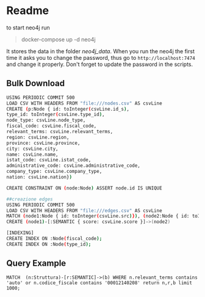 # Readme

to start neo4j run

> docker-compose up -d neo4j

It stores the data in the folder  *neo4j_data*.
When you run the neo4j the first time it asks you to change the password, thus go to `http://localhost:7474` and change it properly.
Don't forget to update the password in the scripts.

## Bulk Download

``` bash 
USING PERIODIC COMMIT 500
LOAD CSV WITH HEADERS FROM "file:///nodes.csv" AS csvLine
CREATE (p:Node { id: toInteger(csvLine.id_s), 
type_id: toInteger(csvLine.type_id),
node_type: csvLine.node_type,
fiscal_code: csvLine.fiscal_code,
relevant_terms: csvLine.relevant_terms,
region: csvLine.region,
province: csvLine.province,
city: csvLine.city,
name: csvLine.name,
istat_code: csvLine.istat_code,
administrative_code: csvLine.administrative_code,
company_type: csvLine.company_type,
nation: csvLine.nation})

CREATE CONSTRAINT ON (node:Node) ASSERT node.id IS UNIQUE

##creazione edges
USING PERIODIC COMMIT 500
LOAD CSV WITH HEADERS FROM "file:///edges.csv" AS csvLine
MATCH (node1:Node { id: toInteger(csvLine.src)}), (node2:Node { id: toInteger(csvLine.dst)})
CREATE (node1)-[:SEMANTIC { score: csvLine.score }]->(node2)

[INDEXING]
CREATE INDEX ON :Node(fiscal_code);
CREATE INDEX ON :Node(type_id);
```

## Query Example
```
MATCH  (n:Struttura)-[r:SEMANTIC]->(b) WHERE n.relevant_terms contains 'auto' or n.codice_fiscale contains '00012140208' return n,r,b limit 1000;
```

